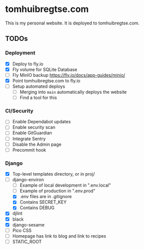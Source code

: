 # tomhuibregtse.com
This is my personal website. It is deployed to tomhuibregtse.com.

## TODOs

### Deployment
- [X] Deploy to fly.io
- [X] Fly volume for SQLite Database
- [ ] Fly MinIO backup https://fly.io/docs/app-guides/minio/
- [X] Point tomhuibregtse.com to fly.io
- [ ] Setup automated deploys
  - [ ] Merging into `main` automatically deploys the website
  - [ ] Find a tool for this

### CI/Security
- [ ] Enable Dependabot updates
- [ ] Enable security scan
- [ ] Enable GitGuardian
- [ ] Integrate Sentry
- [ ] Disable the Admin page
- [ ] Precommit hook

### Django
- [X] Top-level templates directory, or in proj/
- [ ] django-environ
  - [ ] Example of local development in ".env.local"
  - [ ] Example of production in ".env.prod"
  - [X] .env files are in .gitignore
  - [X] Contains SECRET_KEY
  - [X] Contains DEBUG
- [X] djlint
- [X] black
- [X] django-sesame
- [ ] Pico CSS
- [ ] Homepage has link to blog and link to recipes
- [ ] STATIC_ROOT
